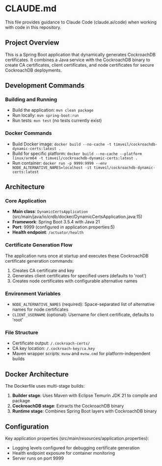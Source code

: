 # CLAUDE.md

This file provides guidance to Claude Code (claude.ai/code) when working with code in this repository.

## Project Overview

This is a Spring Boot application that dynamically generates CockroachDB certificates. It combines a Java service with the CockroachDB binary to create CA certificates, client certificates, and node certificates for secure CockroachDB deployments.

## Development Commands

### Building and Running
- Build the application: `mvn clean package`
- Run locally: `mvn spring-boot:run`
- Run tests: `mvn test` (no tests currently exist)

### Docker Commands
- Build Docker image: `docker build --no-cache -t timveil/cockroachdb-dynamic-certs:latest .`
- Build for specific platform: `docker build --no-cache --platform linux/arm64 -t timveil/cockroachdb-dynamic-certs:latest .`
- Run container: `docker run -p 9999:9999 --env NODE_ALTERNATIVE_NAMES=localhost -it timveil/cockroachdb-dynamic-certs:latest`

## Architecture

### Core Application
- **Main class**: `DynamicCertsApplication` (src/main/java/io/crdb/docker/DynamicCertsApplication.java:15)
- **Framework**: Spring Boot 3.5.4 with Java 21
- **Port**: 9999 (configured in application.properties:5)
- **Health endpoint**: `/actuator/health`

### Certificate Generation Flow
The application runs once at startup and executes these CockroachDB certificate generation commands:
1. Creates CA certificate and key
2. Generates client certificates for specified users (defaults to 'root')
3. Creates node certificates with configurable alternative names

### Environment Variables
- `NODE_ALTERNATIVE_NAMES` (required): Space-separated list of alternative names for node certificates
- `CLIENT_USERNAME` (optional): Username for client certificate, defaults to 'root'

### File Structure
- Certificate output: `/.cockroach-certs/`
- CA key location: `/.cockroach-key/ca.key`
- Maven wrapper scripts: `mvnw` and `mvnw.cmd` for platform-independent builds

## Docker Architecture

The Dockerfile uses multi-stage builds:
1. **Builder stage**: Uses Maven with Eclipse Temurin JDK 21 to compile and package
2. **CockroachDB stage**: Extracts the CockroachDB binary
3. **Runtime stage**: Combines Spring Boot layers with CockroachDB binary

## Configuration

Key application properties (src/main/resources/application.properties):
- Logging levels configured for debugging certificate generation
- Health endpoint exposure for container monitoring
- Server runs on port 9999